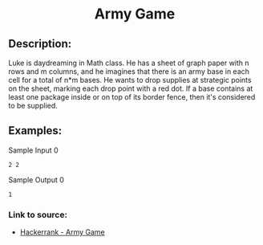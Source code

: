 <h1 align="center">Army Game</h1>

## Description:
Luke is daydreaming in Math class. He has a sheet of graph paper with n rows and m columns, and he imagines that there is an army base in each cell for a total of n*m bases. He wants to drop supplies at strategic points on the sheet, marking each drop point with a red dot. If a base contains at least one package inside or on top of its border fence, then it's considered to be supplied.

## Examples:

Sample Input 0

```
2 2
```

Sample Output 0

```
1
```



### Link to source: 
- <a href="https://www.hackerrank.com/challenges/game-with-cells/problem">Hackerrank - Army Game</a>

